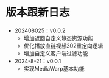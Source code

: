 # 版本跟新日志

- 202408025：v0.0.2
  - 增加返回自定义静态资源功能
  - 优化播放直链视频302重定向逻辑
  - 增加自定义客户端过滤功能
- 2024-8-21：v0.0.1
  - 实现MediaWarp基本功能
